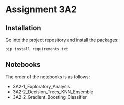 # Assignment 3A2

## Installation

Go into the project repository and install the packages:

```bash
pip install requirements.txt
```

## Notebooks

The order of the notebooks is as follows:

* 3A2-1_Exploratory_Analysis
* 3A2-2_Decision_Trees_KNN_Ensemble
* 3A2-2_Gradient_Boosting_Classifier

